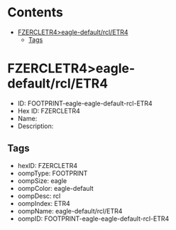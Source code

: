 



Contents
========

* [FZERCLETR4>eagle-default/rcl/ETR4](#fzercletr4eagle-defaultrcletr4)
	* [Tags](#tags)

# FZERCLETR4>eagle-default/rcl/ETR4

- ID: FOOTPRINT-eagle-eagle-default-rcl-ETR4
- Hex ID: FZERCLETR4
- Name: 
- Description: 

## Tags

- hexID: FZERCLETR4
- oompType: FOOTPRINT
- oompSize: eagle
- oompColor: eagle-default
- oompDesc: rcl
- oompIndex: ETR4
- oompName: eagle-default/rcl/ETR4
- oompID: FOOTPRINT-eagle-eagle-default-rcl-ETR4
